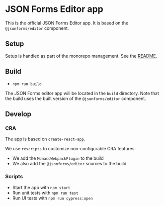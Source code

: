 # JSON Forms Editor app

This is the official JSON Forms Editor app.
It is based on the `@jsonforms/editor` component.

## Setup

Setup is handled as part of the monorepo management.
See the [README](../README.md).

## Build

- `npm run build`

The JSON Forms editor app will be located in the `build` directory.
Note that the build uses the built version of the `@jsonforms/editor` component.

## Develop

### CRA

The app is based on `create-react-app`.

We use `rescripts` to customize non-configurable CRA features:

- We add the `MonacoWebpackPlugin` to the build
- We also add the `@jsonforms/editor` sources to the build.

### Scripts

- Start the app with `npm start`
- Run unit tests with `npm run test`
- Run UI tests with `npm run cypress:open`
